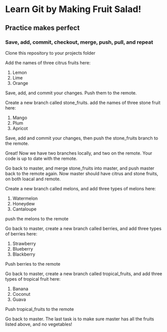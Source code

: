 # Learn Git by Making Fruit Salad!
## Practice makes perfect
### Save, add, commit, checkout, merge, push, pull, and repeat


Clone this repository to your projects folder


Add the names of three citrus fruits here:

1. Lemon
2. Lime
3. Orange


Save, add, and commit your changes. Push them to the remote.


Create a new branch called stone_fruits.
add the names of three stone fruit here:

1. Mango
2. Plum
3. Apricot


Save, add and commit your changes, then push the stone_fruits branch to the remote. 


Great! Now we have two branches locally, and two on the remote. Your code is up to date with the remote.


Go back to master, and merge stone_fruits into master, and push master back to the remote again. Now master should have citrus and stone fruits, on both loacal and remote.


Create a new branch called melons, and add three types of melons here:

1. Watermelon
2. Honeydew
3. Cantaloupe


push the melons to the remote


Go back to master, create a new branch called berries, and add three types of berries here:

1. Strawberry
2. Blueberry
3. Blackberry


Push berries to the remote


Go back to master, create a new branch called tropical_fruits, and add three types of tropical fruit here:

1. Banana
2. Coconut
3. Guava


Push tropical_fruits to the remote


Go back to master. The last task is to make sure master has all the fruits listed above, and no vegetables!










